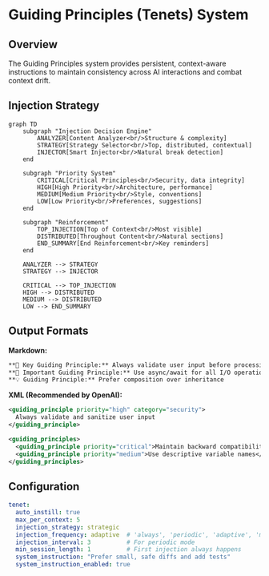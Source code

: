 # Guiding Principles (Tenets) System

## Overview

The Guiding Principles system provides persistent, context-aware instructions to maintain consistency across AI interactions and combat context drift.

## Injection Strategy

```mermaid
graph TD
    subgraph "Injection Decision Engine"
        ANALYZER[Content Analyzer<br/>Structure & complexity]
        STRATEGY[Strategy Selector<br/>Top, distributed, contextual]
        INJECTOR[Smart Injector<br/>Natural break detection]
    end

    subgraph "Priority System"
        CRITICAL[Critical Principles<br/>Security, data integrity]
        HIGH[High Priority<br/>Architecture, performance]
        MEDIUM[Medium Priority<br/>Style, conventions]
        LOW[Low Priority<br/>Preferences, suggestions]
    end

    subgraph "Reinforcement"
        TOP_INJECTION[Top of Context<br/>Most visible]
        DISTRIBUTED[Throughout Content<br/>Natural sections]
        END_SUMMARY[End Reinforcement<br/>Key reminders]
    end

    ANALYZER --> STRATEGY
    STRATEGY --> INJECTOR

    CRITICAL --> TOP_INJECTION
    HIGH --> DISTRIBUTED
    MEDIUM --> DISTRIBUTED
    LOW --> END_SUMMARY
```

## Output Formats

**Markdown:**
```markdown
**🎯 Key Guiding Principle:** Always validate user input before processing
**📌 Important Guiding Principle:** Use async/await for all I/O operations
**💡 Guiding Principle:** Prefer composition over inheritance
```

**XML (Recommended by OpenAI):**
```xml
<guiding_principle priority="high" category="security">
  Always validate and sanitize user input
</guiding_principle>

<guiding_principles>
  <guiding_principle priority="critical">Maintain backward compatibility</guiding_principle>
  <guiding_principle priority="medium">Use descriptive variable names</guiding_principle>
</guiding_principles>
```

## Configuration

```yaml
tenet:
  auto_instill: true
  max_per_context: 5
  injection_strategy: strategic
  injection_frequency: adaptive  # 'always', 'periodic', 'adaptive', 'manual'
  injection_interval: 3          # For periodic mode
  min_session_length: 1          # First injection always happens
  system_instruction: "Prefer small, safe diffs and add tests"
  system_instruction_enabled: true
```